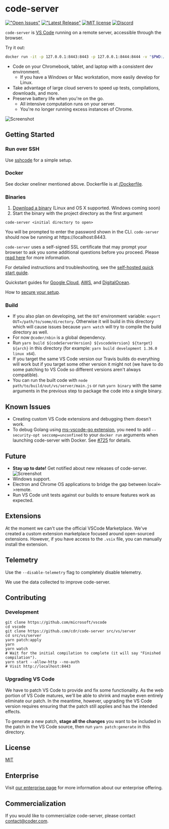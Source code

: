 # code-server
[!["Open Issues"](https://img.shields.io/github/issues-raw/cdr/code-server.svg)](https://github.com/cdr/code-server/issues)
[!["Latest Release"](https://img.shields.io/github/release/cdr/code-server.svg)](https://github.com/cdr/code-server/releases/latest)
[![MIT license](https://img.shields.io/badge/license-MIT-green.svg)](https://github.com/cdr/code-server/blob/master/LICENSE)
[![Discord](https://img.shields.io/discord/463752820026376202.svg?label=&logo=discord&logoColor=ffffff&color=7389D8&labelColor=6A7EC2)](https://discord.gg/zxSwN8Z)

`code-server` is [VS Code](https://github.com/Microsoft/vscode) running on a
remote server, accessible through the browser.

Try it out:
```bash
docker run -it -p 127.0.0.1:8443:8443 -p 127.0.0.1:8444:8444 -v "$PWD:/home/coder/project" codercom/code-server --allow-http --no-auth
```

- Code on your Chromebook, tablet, and laptop with a consistent dev environment.
  - If you have a Windows or Mac workstation, more easily develop for Linux.
- Take advantage of large cloud servers to speed up tests, compilations, downloads, and more.
- Preserve battery life when you're on the go.
  - All intensive computation runs on your server.
  - You're no longer running excess instances of Chrome.

![Screenshot](/doc/assets/ide.png)

## Getting Started
### Run over SSH
Use [sshcode](https://github.com/codercom/sshcode) for a simple setup.

### Docker
See docker oneliner mentioned above. Dockerfile is at
[/Dockerfile](/Dockerfile).

### Binaries
1.  [Download a binary](https://github.com/cdr/code-server/releases) (Linux and
    OS X supported. Windows coming soon)
2.  Start the binary with the project directory as the first argument

```
code-server <initial directory to open>
```
You will be prompted to enter the password shown in the CLI. `code-server`
should now be running at https://localhost:8443.

`code-server` uses a self-signed SSL certificate that may prompt your
browser to ask you some additional questions before you proceed. Please
[read here](doc/self-hosted/index.md) for more information.

For detailed instructions and troubleshooting, see the
[self-hosted quick start guide](doc/self-hosted/index.md).

Quickstart guides for [Google Cloud](doc/admin/install/google_cloud.md),
[AWS](doc/admin/install/aws.md), and
[DigitalOcean](doc/admin/install/digitalocean.md).

How to [secure your setup](/doc/security/ssl.md).

### Build
- If you also plan on developing, set the `OUT` environment variable:
  `export OUT=/path/to/some/directory`. Otherwise it will build in this
  directory which will cause issues because `yarn watch` will try to
  compile the build directory as well.
- For now `@coder/nbin` is a global dependency.
- Run `yarn build ${codeServerVersion} ${vscodeVersion} ${target} ${arch}` in
  this directory (for example: `yarn build development 1.36.0 linux x64`).
- If you target the same VS Code version our Travis builds do everything will
  work but if you target some other version it might not (we have to do some
  patching to VS Code so different versions aren't always compatible).
- You can run the built code with `node path/to/build/out/vs/server/main.js` or run
  `yarn binary` with the same arguments in the previous step to package the
  code into a single binary.

## Known Issues
- Creating custom VS Code extensions and debugging them doesn't work.
- To debug Golang using
  [ms-vscode-go extension](https://marketplace.visualstudio.com/items?itemName=ms-vscode.Go),
  you need to add `--security-opt seccomp=unconfined` to your `docker run`
  arguments when launching code-server with Docker. See
  [#725](https://github.com/cdr/code-server/issues/725) for details.

## Future
- **Stay up to date!** Get notified about new releases of code-server.
  ![Screenshot](/doc/assets/release.gif)
- Windows support.
- Electron and Chrome OS applications to bridge the gap between local<->remote.
- Run VS Code unit tests against our builds to ensure features work as expected.

## Extensions
At the moment we can't use the official VSCode Marketplace. We've created a
custom extension marketplace focused around open-sourced extensions. However,
if you have access to the `.vsix` file, you can manually install the extension.

## Telemetry
Use the `--disable-telemetry` flag to completely disable telemetry.

We use the data collected to improve code-server.

## Contributing

### Development
```fish
git clone https://github.com/microsoft/vscode
cd vscode
git clone https://github.com/cdr/code-server src/vs/server
cd src/vs/server
yarn patch:apply
yarn
yarn watch
# Wait for the initial compilation to complete (it will say "Finished compilation").
yarn start --allow-http --no-auth
# Visit http://localhost:8443
```

### Upgrading VS Code
We have to patch VS Code to provide and fix some functionality. As the web
portion of VS Code matures, we'll be able to shrink and maybe even entirely
eliminate our patch. In the meantime, however, upgrading the VS Code version
requires ensuring that the patch still applies and has the intended effects.

To generate a new patch, **stage all the changes** you want to be included in
the patch in the VS Code source, then run `yarn patch:generate` in this
directory.

## License
[MIT](LICENSE)

## Enterprise
Visit [our enterprise page](https://coder.com/enterprise) for more information
about our enterprise offering.

## Commercialization
If you would like to commercialize code-server, please contact
contact@coder.com.
